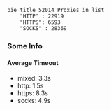 
```mermaid
pie title 52014 Proxies in list
    "HTTP" : 22919
    "HTTPS": 6593
    "SOCKS" : 28369
```

### Some Info
#### Average Timeout

- mixed: 3.3s
- http: 1.5s
- https: 8.3s
- socks: 4.9s